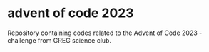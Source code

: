 # advent of code 2023
Repository containing codes related to the Advent of Code 2023 - challenge from GREG science club.
